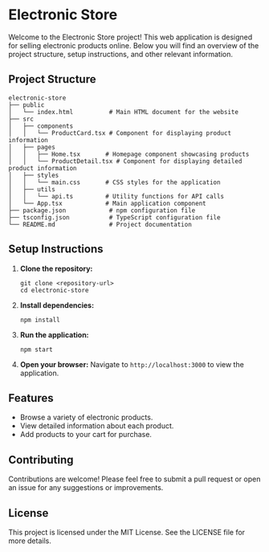 # Electronic Store

Welcome to the Electronic Store project! This web application is designed for selling electronic products online. Below you will find an overview of the project structure, setup instructions, and other relevant information.

## Project Structure

```
electronic-store
├── public
│   └── index.html          # Main HTML document for the website
├── src
│   ├── components
│   │   └── ProductCard.tsx # Component for displaying product information
│   ├── pages
│   │   ├── Home.tsx       # Homepage component showcasing products
│   │   └── ProductDetail.tsx # Component for displaying detailed product information
│   ├── styles
│   │   └── main.css       # CSS styles for the application
│   ├── utils
│   │   └── api.ts         # Utility functions for API calls
│   └── App.tsx            # Main application component
├── package.json            # npm configuration file
├── tsconfig.json           # TypeScript configuration file
└── README.md               # Project documentation
```

## Setup Instructions

1. **Clone the repository:**
   ```
   git clone <repository-url>
   cd electronic-store
   ```

2. **Install dependencies:**
   ```
   npm install
   ```

3. **Run the application:**
   ```
   npm start
   ```

4. **Open your browser:**
   Navigate to `http://localhost:3000` to view the application.

## Features

- Browse a variety of electronic products.
- View detailed information about each product.
- Add products to your cart for purchase.

## Contributing

Contributions are welcome! Please feel free to submit a pull request or open an issue for any suggestions or improvements.

## License

This project is licensed under the MIT License. See the LICENSE file for more details.